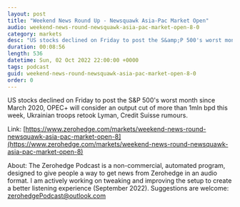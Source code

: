 ```yaml
---
layout: post
title: "Weekend News Round Up - Newsquawk Asia-Pac Market Open"
audio: weekend-news-round-newsquawk-asia-pac-market-open-8-0
category: markets
desc: "US stocks declined on Friday to post the S&amp;P 500's worst month since March 2020, OPEC+ will consider an output cut of more than 1mln bpd this week, Ukrainian troops retook Lyman, Credit Suisse rumours."
duration: 00:08:56
length: 536
datetime: Sun, 02 Oct 2022 22:00:00 +0000
tags: podcast
guid: weekend-news-round-newsquawk-asia-pac-market-open-8-0
order: 0
---
```

US stocks declined on Friday to post the S&amp;P 500's worst month since March 2020, OPEC+ will consider an output cut of more than 1mln bpd this week, Ukrainian troops retook Lyman, Credit Suisse rumours.

Link: [https://www.zerohedge.com/markets/weekend-news-round-newsquawk-asia-pac-market-open-8](https://www.zerohedge.com/markets/weekend-news-round-newsquawk-asia-pac-market-open-8)

About: The Zerohedge Podcast is a non-commercial, automated program, designed to give people a way to get news from Zerohedge in an audio format.  I am actively working on tweaking and improving the setup to create a better listening experience (September 2022).  Suggestions are welcome: [zerohedgePodcast@outlook.com](mailto:zerohedgePodcast@outlook.com)